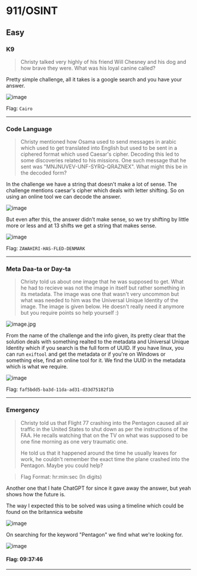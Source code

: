 # 911/OSINT

## Easy

### K9

> Christy talked very highly of his friend Will Chesney and his dog and how brave they were. What was his loyal canine called?

Pretty simple challenge, all it takes is a google search and you have your answer. 

![image](https://github.com/user-attachments/assets/00c80d2d-4e25-4bce-83b7-c781ad160dbd)

Flag: `Cairo`

---


### Code Language

> Christy mentioned how Osama used to send messages in arabic which used to get translated into English but used to be sent in a ciphered format which used Caesar's cipher. Decoding this led to some discoveries related to his missions.
> One such message that he sent was "MNJNUVEV-UNF-SYRQ-QRAZNEX". What might this be in the decoded form?

In the challenge we have a string that doesn't make a lot of sense. The challenge mentions caesar's cipher which deals with letter shifting. So on using an online tool we can decode the answer.

![image](https://github.com/user-attachments/assets/94ebb6ea-5c2b-4ad5-91c5-e96d2a71e9e1)

But even after this, the answer didn't make sense, so we try shifting by little more or less and at 13 shifts we get a string that makes sense.

![image](https://github.com/user-attachments/assets/7eeefd45-7a2e-4d3e-bd5a-54bc862293b4)

Flag: `ZAWAHIRI-HAS-FLED-DENMARK`

---

### Meta Daa-ta or Day-ta

> Christy told us about one image that he was supposed to get. What he had to recieve was not the image in itself but rather something in its metadata. The image was one that wasn't very uncommon but what was needed to him was the Universal Unique Identity of the image. The image is given below.
> He doesn't really need it anymore but you require points so help yourself :)

![image.jpg](https://github.com/user-attachments/assets/f1df2d5f-df11-46b3-9473-b1faf03f9cbc)


From the name of the challenge and the info given, its pretty clear that the solution deals with something realted to the metadata and Universal Unique Identity which if you search is the full form of UUID. If you have linux, you can run `exiftool` and get the metadata or if you're on Windows or something else, find an online tool for it. We find the UUID in the metadata which is what we require.

![image](https://github.com/user-attachments/assets/a3015b78-0409-49db-a66d-0b8a49c5df79)

Flag: `faf5bdd5-ba3d-11da-ad31-d33d75182f1b`

---

### Emergency

> Christy told us that Flight 77 crashing into the Pentagon caused all air traffic in the United States to shut down as per the instructions of the FAA. He recalls watching that on the TV on what was supposed to be one fine morning as one very traumatic one.
>
> He told us that it happened around the time he usually leaves for work, he couldn't remember the exact time the plane crashed into the Pentagon. Maybe you could help?

> Flag Format: hr:min:sec (In digits)

Another one that I hate ChatGPT for since it gave away the answer, but yeah shows how the future is.

The way I expected this to be solved was using a timeline which could be found on the britannica website

![image](https://github.com/user-attachments/assets/f2b8943a-5de1-4f47-9d2d-25ea893eb83e)

On searching for the keyword "Pentagon" we find what we're looking for.

![image](https://github.com/user-attachments/assets/3c3268e5-c6f5-4983-94b2-576caa9874a1)

#### Flag: 09:37:46

---



